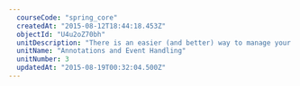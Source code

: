 ```yaml
---
  courseCode: "spring_core"
  createdAt: "2015-08-12T18:44:18.453Z"
  objectId: "U4u2oZ70bh"
  unitDescription: "There is an easier (and better) way to manage your Spring configuration - using Annotations. Learn how to declare and configure Spring beans using annotations. Learn how to autowire beans and implement component stereotypes. Also learn how to write and publish custom events in your Spring application."
  unitName: "Annotations and Event Handling"
  unitNumber: 3
  updatedAt: "2015-08-19T00:32:04.500Z"
---
```

